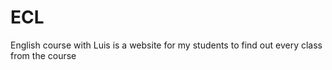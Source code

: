 # ECL
English course with Luis is a website for my students to find out every class from the course
